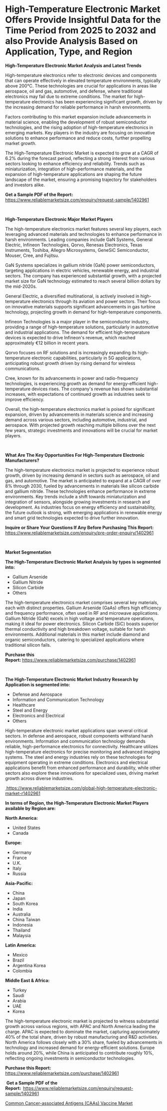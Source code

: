 <p><h1>High-Temperature Electronic Market Offers Provide Insightful Data for the Time Period from 2025 to 2032 and also Provide Analysis Based on Application, Type, and Region</h1></p><p><strong>High-Temperature Electronic Market Analysis and Latest Trends</strong></p>
<p><p>High-temperature electronics refer to electronic devices and components that can operate effectively in elevated temperature environments, typically above 200°C. These technologies are crucial for applications in areas like aerospace, oil and gas, automotive, and defense, where traditional electronics may fail due to extreme conditions. The market for high-temperature electronics has been experiencing significant growth, driven by the increasing demand for reliable performance in harsh environments.</p><p>Factors contributing to this market expansion include advancements in material science, enabling the development of robust semiconductor technologies, and the rising adoption of high-temperature electronics in emerging markets. Key players in the industry are focusing on innovative solutions to enhance performance and reduce costs, further propelling market growth.</p><p>The High-Temperature Electronic Market is expected to grow at a CAGR of 6.2% during the forecast period, reflecting a strong interest from various sectors looking to enhance efficiency and reliability. Trends such as miniaturization, integration of high-performance materials, and the expansion of high-temperature applications are shaping the future landscape of the market, ensuring a promising trajectory for stakeholders and investors alike.</p></p>
<p><strong>Get a Sample PDF of the Report:&nbsp;</strong> <a href="https://www.reliablemarketsize.com/enquiry/request-sample/1402961?utm_campaign=2952&utm_medium=2&utm_source=Github&utm_content=ia&utm_term=28032025&utm_id=high-temperature-electronic">https://www.reliablemarketsize.com/enquiry/request-sample/1402961</a></p>
<p>&nbsp;</p>
<p><strong>High-Temperature Electronic Major Market Players</strong></p>
<p><p>The high-temperature electronics market features several key players, each leveraging advanced materials and technologies to enhance performance in harsh environments. Leading companies include GaN Systems, General Electric, Infineon Technologies, Qorvo, Renesas Electronics, Texas Instruments, Toshiba, Allegro Microsystems, GeneSiC Semiconductor, Mouser, Cree, and Fujitsu.</p><p>GaN Systems specializes in gallium nitride (GaN) power semiconductors, targeting applications in electric vehicles, renewable energy, and industrial sectors. The company has experienced substantial growth, with a projected market size for GaN technology estimated to reach several billion dollars by the mid-2020s.</p><p>General Electric, a diversified multinational, is actively involved in high-temperature electronics through its aviation and power sectors. Their focus on innovative materials supports significant advancements in gas turbine technology, projecting growth in demand for high-temperature components.</p><p>Infineon Technologies is a major player in the semiconductor industry, providing a range of high-temperature solutions, particularly in automotive and industrial applications. The demand for efficient high-temperature devices is expected to drive Infineon's revenue, which reached approximately €12 billion in recent years.</p><p>Qorvo focuses on RF solutions and is increasingly expanding its high-temperature electronic capabilities, particularly in 5G applications, anticipating robust growth driven by rising demand for wireless communications.</p><p>Cree, known for its advancements in power and radio-frequency technologies, is experiencing growth as demand for energy-efficient high-temperature devices rises. The company's revenue has shown substantial increases, with expectations of continued growth as industries seek to improve efficiency.</p><p>Overall, the high-temperature electronics market is poised for significant expansion, driven by advancements in materials science and increasing demand across various sectors, including automotive, industrial, and aerospace. With projected growth reaching multiple billions over the next few years, strategic investments and innovations will be crucial for market players.</p></p>
<p>&nbsp;</p>
<p><strong>What Are The Key Opportunities For High-Temperature Electronic Manufacturers?</strong></p>
<p><p>The high-temperature electronics market is projected to experience robust growth, driven by increasing demand in sectors such as aerospace, oil and gas, and automotive. The market is anticipated to expand at a CAGR of over 8% through 2030, fueled by advancements in materials like silicon carbide and gallium nitride. These technologies enhance performance in extreme environments. Key trends include a shift towards miniaturization and integration of sensors, alongside growing investments in research and development. As industries focus on energy efficiency and sustainability, the future outlook is strong, with emerging applications in renewable energy and smart grid technologies expected to drive further innovation.</p></p>
<p><strong>Inquire or Share Your Questions If Any Before Purchasing This Report:</strong> <a href="https://www.reliablemarketsize.com/enquiry/pre-order-enquiry/1402961?utm_campaign=2952&utm_medium=2&utm_source=Github&utm_content=ia&utm_term=28032025&utm_id=high-temperature-electronic">https://www.reliablemarketsize.com/enquiry/pre-order-enquiry/1402961</a></p>
<p>&nbsp;</p>
<p><strong>Market Segmentation</strong></p>
<p><strong>The High-Temperature Electronic Market Analysis by types is segmented into:</strong></p>
<p><ul><li>Gallium Arsenide</li><li>Gallium Nitride</li><li>Silicon Carbide</li><li>Others</li></ul></p>
<p><p>The high-temperature electronics market comprises several key materials, each with distinct properties. Gallium Arsenide (GaAs) offers high efficiency and frequency performance, often used in RF and microwave applications. Gallium Nitride (GaN) excels in high voltage and temperature operations, making it ideal for power electronics. Silicon Carbide (SiC) boasts superior thermal conductivity and high breakdown voltage, suitable for harsh environments. Additional materials in this market include diamond and organic semiconductors, catering to specialized applications where traditional silicon fails.</p></p>
<p><strong>Purchase this Report:&nbsp;</strong><a href="https://www.reliablemarketsize.com/purchase/1402961?utm_campaign=2952&utm_medium=2&utm_source=Github&utm_content=ia&utm_term=28032025&utm_id=high-temperature-electronic">https://www.reliablemarketsize.com/purchase/1402961</a></p>
<p>&nbsp;</p>
<p><strong>The High-Temperature Electronic Market Industry Research by Application is segmented into:</strong></p>
<p><ul><li>Defense and Aerospace</li><li>Information and Communication Technology</li><li>Healthcare</li><li>Steel and Energy</li><li>Electronics and Electrical</li><li>Others</li></ul></p>
<p><p>High-temperature electronic market applications span several critical sectors. In defense and aerospace, robust components withstand harsh environments. Information and communication technology demands reliable, high-performance electronics for connectivity. Healthcare utilizes high-temperature electronics for precise monitoring and advanced imaging systems. The steel and energy industries rely on these technologies for equipment operating in extreme conditions. Electronics and electrical applications benefit from enhanced performance and durability, while other sectors also explore these innovations for specialized uses, driving market growth across diverse industries.</p></p>
<p><a href="https://www.reliablemarketsize.com/global-high-temperature-electronic-market-r1402961?utm_campaign=2952&utm_medium=2&utm_source=Github&utm_content=ia&utm_term=28032025&utm_id=high-temperature-electronic">&nbsp;https://www.reliablemarketsize.com/global-high-temperature-electronic-market-r1402961</a></p>
<p><strong>In terms of Region, the High-Temperature Electronic Market Players available by Region are:</strong></p>
<p>
    <p> <strong> North America: </strong>
        <ul>
            <li>United States</li>
            <li>Canada</li>
        </ul>
        </p> 
    <p> <strong> Europe: </strong>
        <ul>
            <li>Germany</li>
            <li>France</li>
            <li>U.K.</li>
            <li>Italy</li>
            <li>Russia</li>
        </ul>
        </p> 
    <p> <strong> Asia-Pacific: </strong>
        <ul>
            <li>China</li>
            <li>Japan</li>
            <li>South Korea</li>
            <li>India</li>
            <li>Australia</li>
            <li>China Taiwan</li>
            <li>Indonesia</li>
            <li>Thailand</li>
            <li>Malaysia</li>
        </ul>
        </p> 
    <p> <strong> Latin America: </strong>
        <ul>
            <li>Mexico</li>
            <li>Brazil</li>
            <li>Argentina Korea</li>
            <li>Colombia</li>
        </ul>
        </p> 
    <p> <strong> Middle East & Africa: </strong>
        <ul>
            <li>Turkey</li>
            <li>Saudi</li>
            <li>Arabia</li>
            <li>UAE</li>
            <li>Korea</li>
        </ul>
    </p>
    </p>
<p><p>The high-temperature electronic market is projected to witness substantial growth across various regions, with APAC and North America leading the charge. APAC is expected to dominate the market, capturing approximately 40% of the total share, driven by robust manufacturing and R&D activities. North America follows closely with a 30% share, fueled by advancements in technology and increased demand for energy-efficient solutions. Europe holds around 20%, while China is anticipated to contribute roughly 10%, reflecting ongoing investments in semiconductor technologies.</p></p>
<p><strong>Purchase this Report: </strong><a href="https://www.reliablemarketsize.com/purchase/1402961?utm_campaign=2952&utm_medium=2&utm_source=Github&utm_content=ia&utm_term=28032025&utm_id=high-temperature-electronic">https://www.reliablemarketsize.com/purchase/1402961</a></p>
<p>&nbsp;<strong>Get a Sample PDF of the Report:&nbsp;&nbsp;</strong><a href="https://www.reliablemarketsize.com/enquiry/request-sample/1402961?utm_campaign=2952&utm_medium=2&utm_source=Github&utm_content=ia&utm_term=28032025&utm_id=high-temperature-electronic">https://www.reliablemarketsize.com/enquiry/request-sample/1402961</a></p>
<p><strong></strong></p>
<p><p><a href="https://github.com/kaqiewan/Market-Research-Report-List-1/blob/main/common-cancer-associated-antigens-caas-vaccine-market.md?utm_campaign=2952&utm_medium=2&utm_source=Github&utm_content=ia&utm_term=28032025&utm_id=high-temperature-electronic">Common Cancer-associated Antigens (CAAs) Vaccine Market</a></p></p>